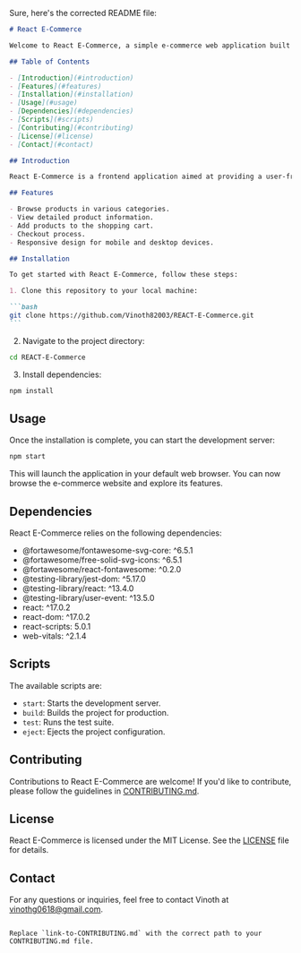 Sure, here's the corrected README file:

````markdown
# React E-Commerce

Welcome to React E-Commerce, a simple e-commerce web application built with React.js.

## Table of Contents

- [Introduction](#introduction)
- [Features](#features)
- [Installation](#installation)
- [Usage](#usage)
- [Dependencies](#dependencies)
- [Scripts](#scripts)
- [Contributing](#contributing)
- [License](#license)
- [Contact](#contact)

## Introduction

React E-Commerce is a frontend application aimed at providing a user-friendly interface for purchasing items online. It's built with React.js, a popular JavaScript library for building user interfaces, making it highly flexible and efficient.

## Features

- Browse products in various categories.
- View detailed product information.
- Add products to the shopping cart.
- Checkout process.
- Responsive design for mobile and desktop devices.

## Installation

To get started with React E-Commerce, follow these steps:

1. Clone this repository to your local machine:

```bash
git clone https://github.com/Vinoth82003/REACT-E-Commerce.git
```
````

2. Navigate to the project directory:

```bash
cd REACT-E-Commerce
```

3. Install dependencies:

```bash
npm install
```

## Usage

Once the installation is complete, you can start the development server:

```bash
npm start
```

This will launch the application in your default web browser. You can now browse the e-commerce website and explore its features.

## Dependencies

React E-Commerce relies on the following dependencies:

- @fortawesome/fontawesome-svg-core: ^6.5.1
- @fortawesome/free-solid-svg-icons: ^6.5.1
- @fortawesome/react-fontawesome: ^0.2.0
- @testing-library/jest-dom: ^5.17.0
- @testing-library/react: ^13.4.0
- @testing-library/user-event: ^13.5.0
- react: ^17.0.2
- react-dom: ^17.0.2
- react-scripts: 5.0.1
- web-vitals: ^2.1.4

## Scripts

The available scripts are:

- `start`: Starts the development server.
- `build`: Builds the project for production.
- `test`: Runs the test suite.
- `eject`: Ejects the project configuration.

## Contributing

Contributions to React E-Commerce are welcome! If you'd like to contribute, please follow the guidelines in [CONTRIBUTING.md](link-to-CONTRIBUTING.md).

## License

React E-Commerce is licensed under the MIT License. See the [LICENSE](LICENSE) file for details.

## Contact

For any questions or inquiries, feel free to contact Vinoth at vinothg0618@gmail.com.

```

Replace `link-to-CONTRIBUTING.md` with the correct path to your CONTRIBUTING.md file.
```
